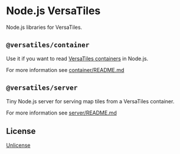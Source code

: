# Node.js VersaTiles

Node.js libraries for VersaTiles.

## `@versatiles/container`

Use it if you want to read [VersaTiles containers](https://github.com/versatiles-org/versatiles-spec) in Node.js.

For more information see [container/README.md](container/README.md)

## `@versatiles/server`

Tiny Node.js server for serving map tiles from a VersaTiles container.

For more information see [server/README.md](server/README.md)

## License

[Unlicense](./LICENSE.md)
